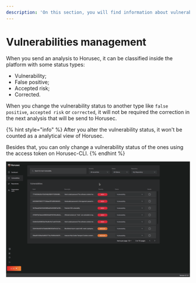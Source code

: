 ```yaml
---
description: 'On this section, you will find information about vulnerabilities management.'
---
```


# Vulnerabilities management

When you send an analysis to Horusec, it can be classified inside the platform with some status types: 

* Vulnerability;
* False positive;
* Accepted risk;
* Corrected.

When you change the vulnerability status to another type like `false positive`, `accepted risk` or `corrected`, it will not be required the correction in the next analysis that will be send to Horusec. 

{% hint style="info" %}
After you alter the vulnerability status, it won't be counted as a analytical view of Horusec. 

Besides that, you can only change a vulnerability status of the ones using the access token on Horusec-CLI. 
{% endhint %}

![](../../.gitbook/assets/gestaovulneen_us.gif)

